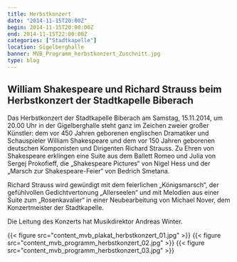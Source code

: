 ```yaml
---
title: Herbstkonzert
date: "2014-11-15T20:00Z"
begin: 2014-11-15T20:00:00Z
end: 2014-11-15T22:00:00Z
categories: ["Stadtkapelle"]
location: Gigelberghalle
banner: MVB_Programm_herbstkonzert_Zuschnitt.jpg
type: blog
---
```

## William Shakespeare und Richard Strauss beim Herbstkonzert der Stadtkapelle Biberach                      
Das Herbstkonzert der Stadtkapelle Biberach am Samstag, 15.11.2014, um 20.00 Uhr in der Gigelberghalle steht ganz im Zeichen zweier großer Künstler: dem vor 450 Jahren geborenen englischen Dramatiker und Schauspieler William Shakespeare und dem vor 150 Jahren geborenen deutschen Komponisten und Dirigenten Richard Strauss.
Zu Ehren von Shakespeare erklingen eine Suite aus dem Ballett Romeo und Julia von Sergej Prokofieff, die „Shakespeare Pictures“ von Nigel Hess und der „Marsch zur Shakespeare-Feier“ von Bedrich Smetana.

Richard Strauss wird gewürdigt mit dem feierlichen „Königsmarsch“, der gefühlvollen Gedichtvertonung „Allerseelen“ und mit Melodien aus einer Suite zum „Rosenkavalier“ in einer Neubearbeitung von Michael Nover, dem Konzertmeister der Stadtkapelle.

Die Leitung des Konzerts hat Musikdirektor Andreas Winter.

{{< figure src="content_mvb_plakat_herbstkonzert_01.jpg" >}}
{{< figure src="content_mvb_programm_herbstkonzert_02.jpg" >}}
{{< figure src="content_mvb_programm_herbstkonzert_03.jpg" >}}
